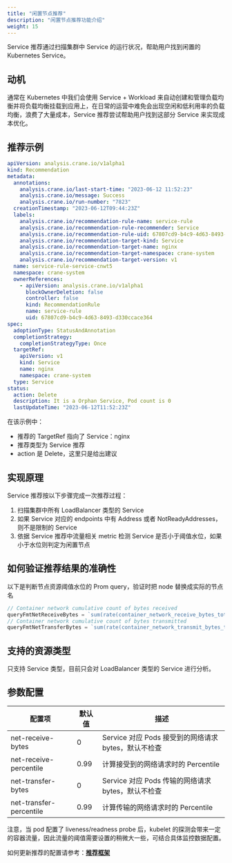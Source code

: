 ```yaml
---
title: "闲置节点推荐"
description: "闲置节点推荐功能介绍"
weight: 15
---
```


Service 推荐通过扫描集群中 Service 的运行状况，帮助用户找到闲置的 Kubernetes Service。

## 动机

通常在 Kubernetes 中我们会使用 Service + Workload 来自动创建和管理负载均衡并将负载均衡挂载到应用上，在日常的运营中难免会出现空闲和低利用率的负载均衡，浪费了大量成本，Service 推荐尝试帮助用户找到这部分 Service 来实现成本优化。

## 推荐示例

```yaml
apiVersion: analysis.crane.io/v1alpha1
kind: Recommendation
metadata:
  annotations:
    analysis.crane.io/last-start-time: "2023-06-12 11:52:23"
    analysis.crane.io/message: Success
    analysis.crane.io/run-number: "7823"
  creationTimestamp: "2023-06-12T09:44:23Z"
  labels:
    analysis.crane.io/recommendation-rule-name: service-rule
    analysis.crane.io/recommendation-rule-recommender: Service
    analysis.crane.io/recommendation-rule-uid: 67807cd9-b4c9-4d63-8493-d330ccace364
    analysis.crane.io/recommendation-target-kind: Service
    analysis.crane.io/recommendation-target-name: nginx
    analysis.crane.io/recommendation-target-namespace: crane-system
    analysis.crane.io/recommendation-target-version: v1
  name: service-rule-service-cnwt5
  namespace: crane-system
  ownerReferences:
    - apiVersion: analysis.crane.io/v1alpha1
      blockOwnerDeletion: false
      controller: false
      kind: RecommendationRule
      name: service-rule
      uid: 67807cd9-b4c9-4d63-8493-d330ccace364
spec:
  adoptionType: StatusAndAnnotation
  completionStrategy:
    completionStrategyType: Once
  targetRef:
    apiVersion: v1
    kind: Service
    name: nginx
    namespace: crane-system
  type: Service
status:
  action: Delete
  description: It is a Orphan Service, Pod count is 0
  lastUpdateTime: "2023-06-12T11:52:23Z"
```

在该示例中：

- 推荐的 TargetRef 指向了 Service：nginx
- 推荐类型为 Service 推荐
- action 是 Delete，这里只是给出建议

## 实现原理

Service 推荐按以下步骤完成一次推荐过程：

1. 扫描集群中所有 LoadBalancer 类型的 Service
2. 如果 Service 对应的 endpoints 中有 Address 或者 NotReadyAddresses，则不是限制的 Service
3. 依据 Service 推荐中流量相关 metric 检测 Service 是否小于阈值水位，如果小于水位则判定为闲置节点

## 如何验证推荐结果的准确性

以下是判断节点资源阈值水位的 Prom query，验证时把 node 替换成实际的节点名

```go
// Container network cumulative count of bytes received
queryFmtNetReceiveBytes = `sum(rate(container_network_receive_bytes_total{namespace="%s",pod=~"%s",container!=""}[3m]))`
// Container network cumulative count of bytes transmitted
queryFmtNetTransferBytes = `sum(rate(container_network_transmit_bytes_total{namespace="%s",pod=~"%s",container!=""}[3m]))`
```

## 支持的资源类型

只支持 Service 类型，目前只会对 LoadBalancer 类型的 Service 进行分析。

## 参数配置

| 配置项      | 默认值 | 描述                              |
|----------|-----|---------------------------------|
| net-receive-bytes | 0   | Service 对应 Pods 接受到的网络请求 bytes，默认不检查 |
| net-receive-percentile  | 0.99 | 计算接受到的网络请求时的 Percentile         |
| net-transfer-bytes | 0   | Service 对应 Pods 传输的网络请求 bytes，默认不检查   |
| net-transfer-percentile | 0.99    | 计算传输的网络请求时的 Percentile          |

注意，当 pod 配置了 liveness/readness probe 后，kubelet 的探测会带来一定的容器流量，因此流量的阈值需要设置的稍微大一些，可结合具体监控数据配置。

如何更新推荐的配置请参考：[**推荐框架**](/zh-cn/docs/tutorials/recommendation/recommendation-framework)